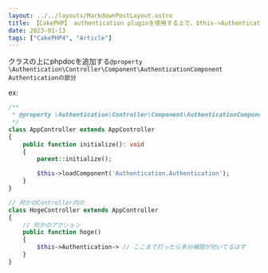 ```yaml
---
layout: ../../layouts/MarkdownPostLayout.astro
title: 【CakePHP】 authentication pluginを使用する上で、$this->Authenticationの補完機能を効かす
date: 2023-01-13
tags: ["CakePHP4", "Article"]
---
```


クラスの上にphpdocを追加する`@property \Authentication\Controller\Component\AuthenticationComponent Authenticationの部分`

ex:
```php
/**
 * @property \Authentication\Controller\Component\AuthenticationComponent Authentication
 */
class AppController extends AppController
{
    public function initialize(): void
    {
        parent::initialize();

        $this->loadComponent('Authentication.Authentication');
    }
}
```

```php
// 何かのController内の
class HogeController extends AppController
{
    // 何かのアクション
    public function hoge()
    {
        $this->Authentication-> // ここまで打ったら多分補間が効いてるはず
    }
}
```